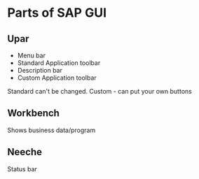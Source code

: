 # Parts of SAP GUI

## Upar

- Menu bar
- Standard Application toolbar
- Description bar
- Custom Application toolbar

Standard can't be changed. Custom - can put your own buttons

## Workbench

Shows business data/program

## Neeche

Status bar
